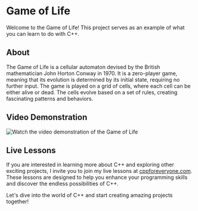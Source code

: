 # Game of Life

Welcome to the Game of Life! This project serves as an example of what you can learn to do with C++. 

## About

The Game of Life is a cellular automaton devised by the British mathematician John Horton Conway in 1970. It is a zero-player game, meaning that its evolution is determined by its initial state, requiring no further input. The game is played on a grid of cells, where each cell can be either alive or dead. The cells evolve based on a set of rules, creating fascinating patterns and behaviors.

## Video Demonstration

![Watch the video demonstration of the Game of Life](https://github.com/user-attachments/assets/0accc743-8f75-496f-95f4-417d478bc847)

## Live Lessons

If you are interested in learning more about C++ and exploring other exciting projects, I invite you to join my live lessons at [cppforeveryone.com](https://cppforeveryone.com). These lessons are designed to help you enhance your programming skills and discover the endless possibilities of C++.

Let's dive into the world of C++ and start creating amazing projects together!

